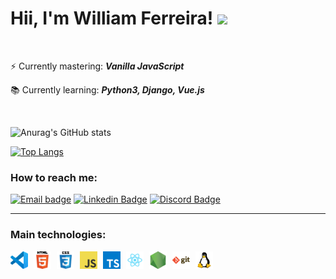 # Hii, I'm William Ferreira! <img src="https://tenor.com/view/mega-lucario-pokemon-gif-20275580.gif" data-canonical-src="https://tenor.com/view/mega-lucario-pokemon-gif-20275580" width="50" />

<br/>

⚡ Currently mastering: **_Vanilla JavaScript_** 

📚 Currently learning: **_Python3, Django, Vue.js_**

<br/>

![Anurag's GitHub stats](https://github-readme-stats.vercel.app/api?username=William-dev1992&show_icons=true&theme=radical)

[![Top Langs](https://github-readme-stats.vercel.app/api/top-langs/?username=William-dev1992&layout=compact&show_icons=true&theme=radical)](https://github.com/William-dev1992/github-readme-stats)

### How to reach me:

[![Email badge](https://img.shields.io/badge/email-red?style=for-the-badge&logo=gmail&logoColor=white)](mailto:williamferreira132003@gmail.com?subject=Hello)
[![Linkedin Badge](https://img.shields.io/badge/LinkedIn-0077B5?style=for-the-badge&logo=linkedin&logoColor=white)](https://www.linkedin.com/in/william-ferreira-3629a61b0/)
[![Discord Badge](https://img.shields.io/badge/Discord-7289DA?style=for-the-badge&logo=discord&logoColor=white)](https://discord.com/channels/@William+Ferreira#0932)

---

### Main technologies:

<code><img title="Visual Studio Code" width="28px" style="margin-right:5px" src="https://raw.githubusercontent.com/github/explore/80688e429a7d4ef2fca1e82350fe8e3517d3494d/topics/visual-studio-code/visual-studio-code.png" /></code>
<code><img title="HTML5" width="28px" style="margin-right:5px" src="https://raw.githubusercontent.com/github/explore/80688e429a7d4ef2fca1e82350fe8e3517d3494d/topics/html/html.png" /></code>
<code><img title="CSS3" width="28px" style="margin-right:5px" src="https://raw.githubusercontent.com/github/explore/80688e429a7d4ef2fca1e82350fe8e3517d3494d/topics/css/css.png" /></code>
<code><img title="JavaScript" width="28px" style="margin-right:5px" src="https://raw.githubusercontent.com/github/explore/80688e429a7d4ef2fca1e82350fe8e3517d3494d/topics/javascript/javascript.png" /></code>
<code><img title="TypeScript" width="28px" style="margin-right:5px" src="https://raw.githubusercontent.com/github/explore/80688e429a7d4ef2fca1e82350fe8e3517d3494d/topics/typescript/typescript.png" /></code>
<code><img title="React" width="28px" style="margin-right:5px" src="https://raw.githubusercontent.com/github/explore/80688e429a7d4ef2fca1e82350fe8e3517d3494d/topics/react/react.png" /></code>
<code><img title="JavaScript" width="28px" style="margin-right:5px" src="https://raw.githubusercontent.com/github/explore/80688e429a7d4ef2fca1e82350fe8e3517d3494d/topics/nodejs/nodejs.png"></code>
<code><img title="JavaScript" width="28px" style="margin-right:5px" src="https://raw.githubusercontent.com/github/explore/80688e429a7d4ef2fca1e82350fe8e3517d3494d/topics/git/git.png"></code>
<code><img title="JavaScript" width="28px" style="margin-right:5px" src="https://raw.githubusercontent.com/github/explore/80688e429a7d4ef2fca1e82350fe8e3517d3494d/topics/linux/linux.png"></code>
